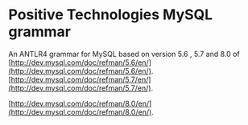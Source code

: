# Positive Technologies MySQL grammar

An ANTLR4 grammar for MySQL based on version 5.6 , 5.7 and 8.0 of 
[http://dev.mysql.com/doc/refman/5.6/en/](http://dev.mysql.com/doc/refman/5.6/en/).
[http://dev.mysql.com/doc/refman/5.7/en/](http://dev.mysql.com/doc/refman/5.7/en/). 

[http://dev.mysql.com/doc/refman/8.0/en/](http://dev.mysql.com/doc/refman/8.0/en/).

